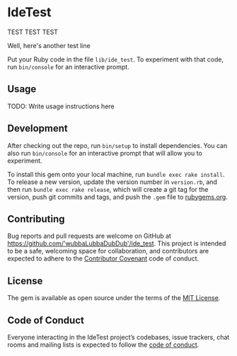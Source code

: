 # IdeTest

TEST TEST TEST

Well, here's another test line

Put your Ruby code in the file `lib/ide_test`. To experiment with that code, run `bin/console` for an interactive prompt.

## Usage

TODO: Write usage instructions here

## Development

After checking out the repo, run `bin/setup` to install dependencies. You can also run `bin/console` for an interactive prompt that will allow you to experiment.

To install this gem onto your local machine, run `bundle exec rake install`. To release a new version, update the version number in `version.rb`, and then run `bundle exec rake release`, which will create a git tag for the version, push git commits and tags, and push the `.gem` file to [rubygems.org](https://rubygems.org).

## Contributing

Bug reports and pull requests are welcome on GitHub at https://github.com/'wubbaLubbaDubDub'/ide_test. This project is intended to be a safe, welcoming space for collaboration, and contributors are expected to adhere to the [Contributor Covenant](http://contributor-covenant.org) code of conduct.

## License

The gem is available as open source under the terms of the [MIT License](https://opensource.org/licenses/MIT).

## Code of Conduct

Everyone interacting in the IdeTest project’s codebases, issue trackers, chat rooms and mailing lists is expected to follow the [code of conduct](https://github.com/'wubbaLubbaDubDub'/ide_test/blob/master/CODE_OF_CONDUCT.md).
